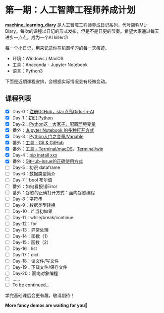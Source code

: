 # 第一期：人工智障工程师养成计划

**[machine_learning_diary](https://github.com/YZHANG1270/Girls-In-AI/tree/master/machine_learning_diary)** 是人工智障工程师养成日记系列，代号简称ML-Diary。每次的课程以日记的形式发布，但是不是日更的节奏。希望大家通过每天进步一点点，成为一个AI killer😝

每一个小日记，用来记录你在机器学习的每一天痕迹。

- 环境：Windows / MacOS
- 工具：Anaconda - Jupyter Notebook
- 语言：Python3



下面是近期课程安排，会根据实际情况会有轻微变动。

## 课程列表

- [x] Day-0：[注册GitHub，star点亮Girls-In-AI](https://github.com/YZHANG1270/Girls-In-AI/blob/master/tools/github/signup.md)
- [x] Day-1：[初识 Python](https://github.com/YZHANG1270/Girls-In-AI/tree/master/machine_learning_diary/day-1)
- [x] Day-2：[Python这一大家子，配置环境变量](https://github.com/YZHANG1270/Girls-In-AI/tree/master/machine_learning_diary/day-2)
- [x] 番外：[Jupyter Notebook 的多种打开方式](https://github.com/YZHANG1270/Girls-In-AI/blob/master/tools/anaconda/jupyter/README.md)
- [x] Day-3：[Python入门之变量/Variable](https://github.com/YZHANG1270/Girls-In-AI/blob/master/machine_learning_diary/day-3/README.md)
- [x] 番外：[工具 - Git & GitHub](https://github.com/YZHANG1270/Girls-In-AI/blob/master/tools/github/git_and_github_intro.md)
- [x] 番外：[工具 - Terminal/macOS](https://github.com/YZHANG1270/Girls-In-AI/blob/master/tools/terminal/macos.md)，[Terminal/win](https://github.com/YZHANG1270/Girls-In-AI/blob/master/tools/terminal/windows.md)
- [x] Day-4：[pip install xxx](https://github.com/YZHANG1270/Girls-In-AI/tree/master/machine_learning_diary/day-4)
- [x] 番外：[GitHub-issue的正确使用方式](https://github.com/YZHANG1270/Girls-In-AI/blob/master/tools/github/issue.md)
- [ ] Day-5：初识 dataframe
- [ ] Day-6：数据类型简介
- [ ] Day-7：bool 布尔值
- [ ] 番外：如何看报错Error
- [ ] 番外：谷歌的正确打开方式：面向谷歌编程
- [ ] Day-8：字符串
- [ ] Day-9：数据类型转换
- [ ] Day-10：if 当初如果
- [ ] Day-11：while/break/continue
- [ ] Day-12：for
- [ ] Day-13：异常处理
- [ ] Day-14：函数（1）
- [ ] Day-15：函数（2）
- [ ] Day-16：list
- [ ] Day-17：dict
- [ ] Day-18：读文件/写文件
- [ ] Day-19：下载文件/保存文件
- [ ] Day-20：面向对象编程
- [ ] ......
- [ ] To be continued...

学完基础课后会更有趣，敬请期待！

**More fancy demos are waiting for you🤞**
